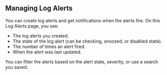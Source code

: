 ## Managing Log Alerts

You can create log alerts and get notifications when the alerts fire. On this Log Alerts page, you see:
* The log alerts you created.
* The state of the log alert (can be checking, snoozed, or disabled state). 
* The number of times an alert fired.
* When the alert was last updated.

You can filter the alerts based on the alert state, severity, or use a search you saved.
